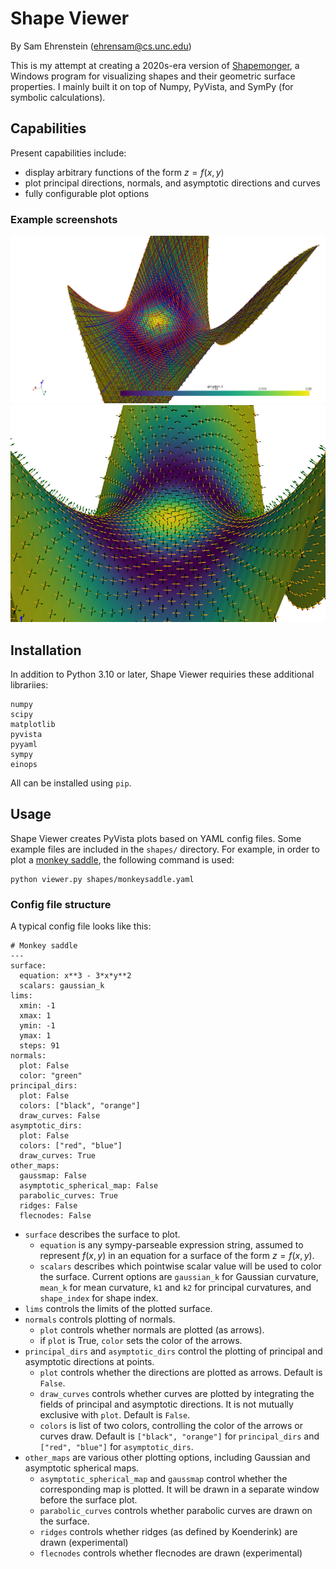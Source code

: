 # Shape Viewer
By Sam Ehrenstein (ehrensam@cs.unc.edu)

This is my attempt at creating a 2020s-era version of [Shapemonger](https://andrewthall.org/papers/draft7_7Feb05.pdf), a Windows program for visualizing shapes and their geometric surface properties. I mainly built it on top of Numpy, PyVista, and SymPy (for symbolic calculations).

## Capabilities
Present capabilities include:
- display arbitrary functions of the form $z = f(x,y)$
- plot principal directions, normals, and asymptotic directions and curves
- fully configurable plot options

### Example screenshots
![Image 1](assets/ex1.png)
![Image 2](assets/ex2.png)

## Installation
In addition to Python 3.10 or later, Shape Viewer requiries these additional librariies:
```
numpy
scipy
matplotlib
pyvista
pyyaml
sympy
einops
```
All can be installed using `pip`.

## Usage
Shape Viewer creates PyVista plots based on YAML config files. Some example files are included in the `shapes/` directory. For example, in order to plot a [monkey saddle](https://mathworld.wolfram.com/MonkeySaddle.html), the following command is used:

```
python viewer.py shapes/monkeysaddle.yaml
```

### Config file structure
A typical config file looks like this:
```
# Monkey saddle
---
surface:
  equation: x**3 - 3*x*y**2
  scalars: gaussian_k
lims:
  xmin: -1
  xmax: 1
  ymin: -1
  ymax: 1
  steps: 91
normals:
  plot: False
  color: "green"
principal_dirs:
  plot: False
  colors: ["black", "orange"]
  draw_curves: False
asymptotic_dirs:
  plot: False
  colors: ["red", "blue"]
  draw_curves: True
other_maps:
  gaussmap: False
  asymptotic_spherical_map: False
  parabolic_curves: True
  ridges: False
  flecnodes: False
```
- `surface` describes the surface to plot.
  - `equation` is any sympy-parseable expression string, assumed to represent $f(x,y)$ in an equation for a surface of the form $z=f(x,y)$.
  - `scalars` describes which pointwise scalar value will be used to color the surface. Current options are `gaussian_k` for Gaussian curvature, `mean_k` for mean curvature, `k1` and `k2` for principal curvatures, and `shape_index` for shape index.
- `lims` controls the limits of the plotted surface.
- `normals` controls plotting of normals.
  - `plot` controls whether normals are plotted (as arrows).
  - if `plot` is True, `color` sets the color of the arrows. 
- `principal_dirs` and `asymptotic_dirs` control the plotting of principal and asymptotic directions at points.
  - `plot` controls whether the directions are plotted as arrows. Default is `False`.
  - `draw_curves` controls whether curves are plotted by integrating the fields of principal and asymptotic directions. It is not mutually exclusive with `plot`. Default is `False`.
  - `colors` is list of two colors, controlling the color of the arrows or curves draw. Default is `["black", "orange"]` for `principal_dirs` and `["red", "blue"]` for `asymptotic_dirs`.
- `other_maps` are various other plotting options, including Gaussian and asymptotic spherical maps.
  - `asymptotic_spherical_map` and `gaussmap` control whether the corresponding map is plotted. It will be drawn in a separate window before the surface plot.
  - `parabolic_curves` controls whether parabolic curves are drawn on the surface.
  - `ridges` controls whether ridges (as defined by Koenderink) are drawn (experimental)
  - `flecnodes` controls whether flecnodes are drawn (experimental)